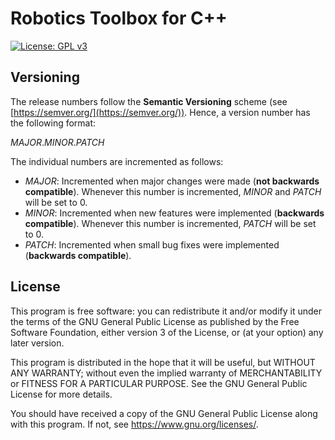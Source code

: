 # Robotics Toolbox for C++

[![License: GPL v3](https://img.shields.io/badge/License-GPLv3-blue.svg)](https://www.gnu.org/licenses/gpl-3.0)

## Versioning

The release numbers follow the **Semantic Versioning** scheme (see [https://semver.org/](https://semver.org/)). Hence, a version number has the following format:

*MAJOR*.*MINOR*.*PATCH*

The individual numbers are incremented as follows:

- *MAJOR*: Incremented when major changes were made (**not backwards compatible**). Whenever this number is incremented, *MINOR* and *PATCH* will be set to 0.
- *MINOR*: Incremented when new features were implemented (**backwards compatible**). Whenever this number is incremented, *PATCH* will be set to 0.
- *PATCH*: Incremented when small bug fixes were implemented (**backwards compatible**).

## License

This program is free software: you can redistribute it and/or modify it under the terms of the GNU General Public License as published by the Free Software Foundation, either version 3 of the License, or (at your option) any later version.

This program is distributed in the hope that it will be useful, but WITHOUT ANY WARRANTY; without even the implied warranty of MERCHANTABILITY or FITNESS FOR A PARTICULAR PURPOSE.  See the GNU General Public License for more details.

You should have received a copy of the GNU General Public License along with this program.  If not, see <https://www.gnu.org/licenses/>.
